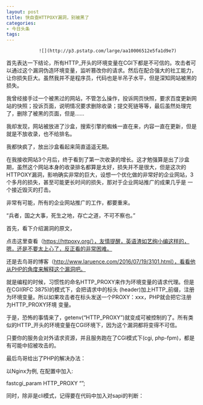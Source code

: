 ```yaml
---
layout: post
title: 快自查HTTPOXY漏洞，别被黑了
categories:
- 今日头条
tags:
---
```

				![](http://p3.pstatp.com/large/aa10006512e5fa1d9e7)

 首先表达一下结论，所有HTTP_开头的环境变量在CGI下都是不可信的。攻击者可以通过这个漏洞伪造环境变量，监听篡改你的请求。然后在配合强大的社工能力，让你损失巨大。虽然我并不是程序员，代码也是半吊子水平，但是深知网站被黑的损失。

 我曾经接手过一个被黑过的网站，不管怎么操作，投诉网页快照，要求百度更新网站的快照；投诉页面，说明情况要求删除收录；提交死链等等，最后虽然处理完了，删除了被黑的页面，但是……

 我却发现，网站被放进了沙盒，搜索引擎的蜘蛛一直在来，内容一直在更新，但是就是不放收录，也不给排名。

 我都快疯了，放出沙盒看起来简直遥遥无期。

 
在我接收网站3个月后，终于看到了第一次收录的增长。这才勉强算是出了沙盒期，虽然这个网站本身的收录排名都算是太好，损失并不是很大，但是这次的
HTTPOXY漏洞，影响确实非常的巨大，设想一个优化做的非常好的企业网站，3个多月的损失，甚至可能更长时间的损失，那对于企业网站推广的成果几乎是
一个接近毁灭的打击。

 非常有可能，所有的企业网站推广的工作，都要重来。

 “兵者，国之大事，死生之地，存亡之道，不可不察也。”

 首先，看下介绍漏洞的原文，

 点击这里查看（https://httpoxy.org/），友情提醒，英语渣如艺绚小编这样的，嗯，还是不要太上心了，反正看的非常困难。

 还是去鸟哥的博客（http://www.laruence.com/2016/07/19/3101.html），看看他从PHP的角度来解释这个漏洞吧。

 就是编程的时候，习惯性的命名HTTP_PROXY来作为环境变量的请求代理。但是在CGI(RFC 
3875)的模式下，会把请求中的标头 
(header)加上HTTP_前缀，注册为环境变量。所以如果攻击者在标头发送一个PROXY：xxx，PHP就会把它注册为HTTP_PROXY环境
变量。

 于是，恐怖的事情来了，getenv(“HTTP_PROXY”)就变成可被控制的了。所有类似的HTTP_开头的环境变量在CGI环境下，因为这个漏洞都将变得不可信。

 只要你的服务会对外请求资源，并且服务跑在了CGI模式下(cgi, php-fpm)，都是有可能中招被攻击的。

 最后鸟哥给出了PHP的解决办法：

 以Nginx为例, 在配置中加入:

 fastcgi_param HTTP_PROXY “”;

 同时，除非是cli模式，记得要在代码中加入对sapi的判断：

<?PHP

If (php_sapi_name() == ‘sli’ && getenv(‘HTTP_PROXY’))

{

//只有cli模式下，HTTP_PROXY环境变量才是可控的，否则永远不要相信HTTP_PROXY环境变量

}

> 